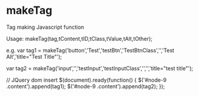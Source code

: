 makeTag
=======

Tag making Javascript function

Usage:
makeTag(tag,tContent,tID,tClass,tValue,tAlt,tOther);

e.g. var tag1 = makeTag('button','Test','testBtn','TestBtnClass','','Test Alt','title="Test Title"');

var tag2 = makeTag('input','','testInput','testInputClass','','','title="test title"');

// JQuery dom insert
$(document).ready(function() {
$('#node-9 .content').append(tag1);
$('#node-9 .content').append(tag2);
});

